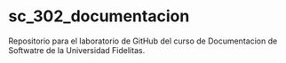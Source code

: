 # sc_302_documentacion
Repositorio para el laboratorio de GitHub del curso de Documentacion de Softwatre de la Universidad Fidelitas. 
